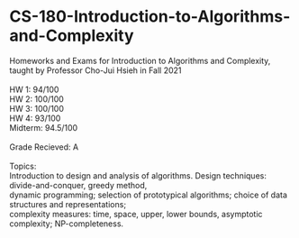 # CS-180-Introduction-to-Algorithms-and-Complexity
Homeworks and Exams for Introduction to Algorithms and Complexity, taught by Professor Cho-Jui Hsieh in Fall 2021 <br />
<br />
HW 1: 94/100 <br />
HW 2: 100/100 <br />
HW 3: 100/100 <br />
HW 4: 93/100 <br />
Midterm: 94.5/100 <br />
<br />
Grade Recieved: A <br />
<br />
Topics: <br />
Introduction to design and analysis of algorithms. Design techniques: divide-and-conquer, greedy method, <br /> dynamic programming; selection of prototypical algorithms; choice of data structures and representations; <br /> complexity measures: time, space, upper, lower bounds, asymptotic complexity; NP-completeness.
